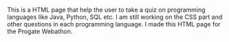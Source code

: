 This is a HTML page that help the user to take a quiz on programming languages like Java, Python, SQL etc.
I am still working on the CSS part and other questions in each programming language.
I made this HTML page for the Progate Webathon.
